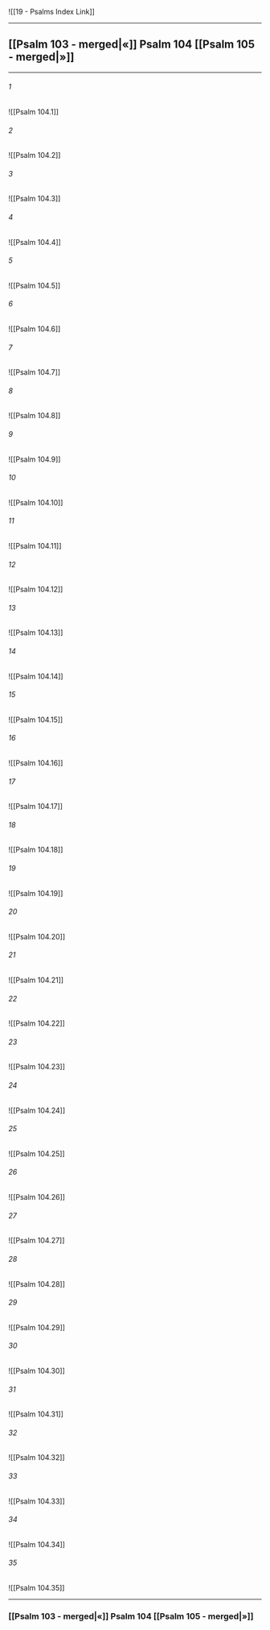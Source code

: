 ![[19 - Psalms Index Link]]

---
##  [[Psalm 103 - merged|«]] Psalm 104 [[Psalm 105 - merged|»]]

---

###### 1
![[Psalm 104.1]] 

###### 2
![[Psalm 104.2]] 

###### 3
![[Psalm 104.3]] 

###### 4
![[Psalm 104.4]]

###### 5 
![[Psalm 104.5]] 

###### 6
![[Psalm 104.6]] 

###### 7
![[Psalm 104.7]] 

###### 8
![[Psalm 104.8]] 

###### 9
![[Psalm 104.9]] 

###### 10
![[Psalm 104.10]] 

###### 11
![[Psalm 104.11]] 

###### 12
![[Psalm 104.12]]

###### 13
![[Psalm 104.13]] 

###### 14
![[Psalm 104.14]] 

###### 15
![[Psalm 104.15]]

###### 16
![[Psalm 104.16]] 

###### 17
![[Psalm 104.17]]

###### 18
![[Psalm 104.18]] 

###### 19
![[Psalm 104.19]] 

###### 20
![[Psalm 104.20]]

###### 21
![[Psalm 104.21]] 

###### 22
![[Psalm 104.22]] 

###### 23
![[Psalm 104.23]]

###### 24
![[Psalm 104.24]] 

###### 25
![[Psalm 104.25]]

###### 26
![[Psalm 104.26]] 

###### 27
![[Psalm 104.27]] 

###### 28
![[Psalm 104.28]]

###### 29
![[Psalm 104.29]] 

###### 30
![[Psalm 104.30]] 

###### 31
![[Psalm 104.31]] 

###### 32
![[Psalm 104.32]] 

###### 33
![[Psalm 104.33]]

###### 34
![[Psalm 104.34]] 

###### 35
![[Psalm 104.35]]


---
###  [[Psalm 103 - merged|«]] Psalm 104 [[Psalm 105 - merged|»]]